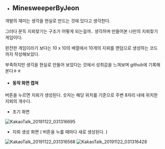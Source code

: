 * ## MinesweeperByJeon
 개발의 재미는 생각을 현실로 만드는 것에 있다고 생각한다. 

 그러다 문득 지뢰찾기는 구조가 어떻게 되는걸까.. 생각하며 만들어본 나만의 지뢰찾기 게임이다.

 완전한 게임이라기 보다는 10 x 10의 배열에서 10개의 지뢰를 랜덤으로 생성하는 코드까지 작성해보았다.

 부족하지만 생각을 현실로 만들어 보았다는 것에서 성취감을 느껴보며 github에 기록해본다ㅎㅎ



* #### 동작 화면 캡쳐 
 버튼을 누르면 지뢰가 생성된다. 숫자는 해당 위치를 기준으로 주변 8자리 내에 위치한 지뢰의 개수다.

* 초기 화면


![KakaoTalk_20191122_031316695](https://user-images.githubusercontent.com/57132397/69364760-3f22c780-0cd6-11ea-8fcf-1694abe2f0d8.jpg)

* 지뢰 생성 화면 ( 버튼을 누를 때마다 새로 생성된다. )


![KakaoTalk_20191122_031316568](https://user-images.githubusercontent.com/57132397/69364763-40ec8b00-0cd6-11ea-80ea-042533bb27b7.jpg)
![KakaoTalk_20191122_031316428](https://user-images.githubusercontent.com/57132397/69364766-42b64e80-0cd6-11ea-875f-4841e45f1e04.jpg)
